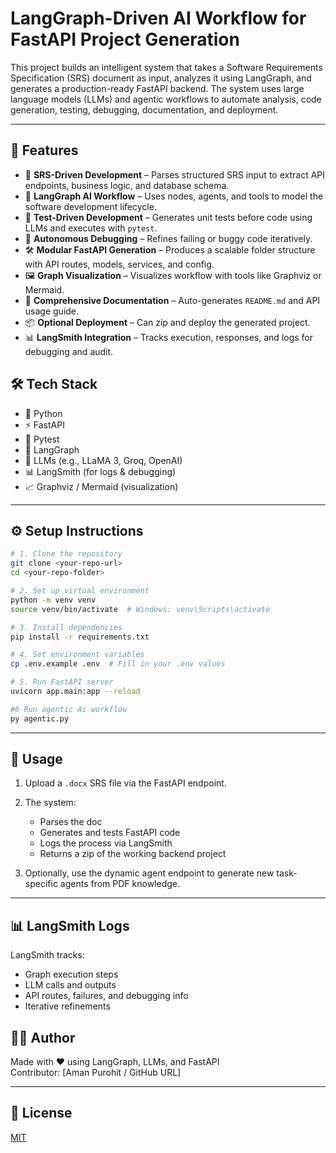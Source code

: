 # LangGraph-Driven AI Workflow for FastAPI Project Generation

This project builds an intelligent system that takes a Software Requirements Specification (SRS) document as input, analyzes it using LangGraph, and generates a production-ready FastAPI backend. The system uses large language models (LLMs) and agentic workflows to automate analysis, code generation, testing, debugging, documentation, and deployment.

---

## 🚀 Features

- 📄 **SRS-Driven Development** – Parses structured SRS input to extract API endpoints, business logic, and database schema.
- 🧠 **LangGraph AI Workflow** – Uses nodes, agents, and tools to model the software development lifecycle.
- 🧪 **Test-Driven Development** – Generates unit tests before code using LLMs and executes with `pytest`.
- 🐞 **Autonomous Debugging** – Refines failing or buggy code iteratively.
- 🛠️ **Modular FastAPI Generation** – Produces a scalable folder structure with API routes, models, services, and config.
- 🖼️ **Graph Visualization** – Visualizes workflow with tools like Graphviz or Mermaid.
- 📝 **Comprehensive Documentation** – Auto-generates `README.md` and API usage guide.
- 📦 **Optional Deployment** – Can zip and deploy the generated project.
- 📊 **LangSmith Integration** – Tracks execution, responses, and logs for debugging and audit.


## 🛠️ Tech Stack

- 🐍 Python
- ⚡ FastAPI
- 🧪 Pytest
- 🔗 LangGraph
- 🧠 LLMs (e.g., LLaMA 3, Groq, OpenAI)
- 📊 LangSmith (for logs & debugging)
- 📈 Graphviz / Mermaid (visualization)

---

## ⚙️ Setup Instructions

```bash
# 1. Clone the repository
git clone <your-repo-url>
cd <your-repo-folder>

# 2. Set up virtual environment
python -m venv venv
source venv/bin/activate  # Windows: venv\Scripts\activate

# 3. Install dependencies
pip install -r requirements.txt

# 4. Set environment variables
cp .env.example .env  # Fill in your .env values

# 5. Run FastAPI server
uvicorn app.main:app --reload

#6 Run agentic Ai workflow
py agentic.py
```

---

## 🧪 Usage

1. Upload a `.docx` SRS file via the FastAPI endpoint.
2. The system:
   - Parses the doc
   - Generates and tests FastAPI code
   - Logs the process via LangSmith
   - Returns a zip of the working backend project

3. Optionally, use the dynamic agent endpoint to generate new task-specific agents from PDF knowledge.

---

## 📊 LangSmith Logs

LangSmith tracks:

- Graph execution steps
- LLM calls and outputs
- API routes, failures, and debugging info
- Iterative refinements



## 👨‍💻 Author

Made with ❤️ using LangGraph, LLMs, and FastAPI  
Contributor: [Aman Purohit / GitHub URL]

---

## 📄 License

[MIT](LICENSE)
